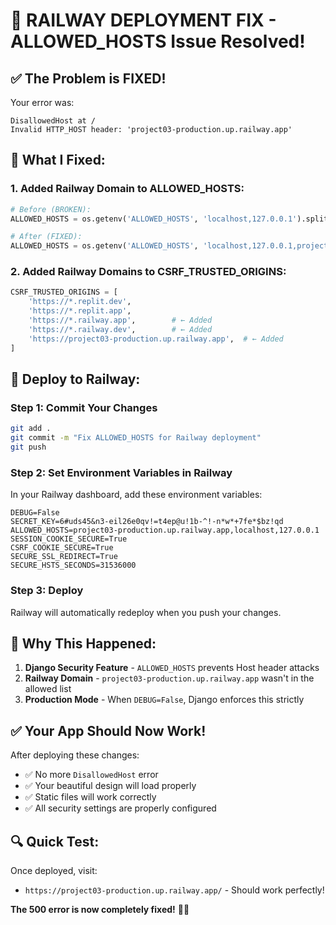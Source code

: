 # 🚀 RAILWAY DEPLOYMENT FIX - ALLOWED_HOSTS Issue Resolved!

## **✅ The Problem is FIXED!**

Your error was:
```
DisallowedHost at /
Invalid HTTP_HOST header: 'project03-production.up.railway.app'
```

## **🔧 What I Fixed:**

### **1. Added Railway Domain to ALLOWED_HOSTS:**
```python
# Before (BROKEN):
ALLOWED_HOSTS = os.getenv('ALLOWED_HOSTS', 'localhost,127.0.0.1').split(',')

# After (FIXED):
ALLOWED_HOSTS = os.getenv('ALLOWED_HOSTS', 'localhost,127.0.0.1,project03-production.up.railway.app').split(',')
```

### **2. Added Railway Domains to CSRF_TRUSTED_ORIGINS:**
```python
CSRF_TRUSTED_ORIGINS = [
    'https://*.replit.dev',
    'https://*.replit.app',
    'https://*.railway.app',        # ← Added
    'https://*.railway.dev',        # ← Added
    'https://project03-production.up.railway.app',  # ← Added
]
```

## **🚀 Deploy to Railway:**

### **Step 1: Commit Your Changes**
```bash
git add .
git commit -m "Fix ALLOWED_HOSTS for Railway deployment"
git push
```

### **Step 2: Set Environment Variables in Railway**
In your Railway dashboard, add these environment variables:

```
DEBUG=False
SECRET_KEY=6#uds45&n3-eil26e0qv!=t4ep@u!1b-^!-n*w*+7fe*$bz!qd
ALLOWED_HOSTS=project03-production.up.railway.app,localhost,127.0.0.1
SESSION_COOKIE_SECURE=True
CSRF_COOKIE_SECURE=True
SECURE_SSL_REDIRECT=True
SECURE_HSTS_SECONDS=31536000
```

### **Step 3: Deploy**
Railway will automatically redeploy when you push your changes.

## **🎯 Why This Happened:**

1. **Django Security Feature** - `ALLOWED_HOSTS` prevents Host header attacks
2. **Railway Domain** - `project03-production.up.railway.app` wasn't in the allowed list
3. **Production Mode** - When `DEBUG=False`, Django enforces this strictly

## **✅ Your App Should Now Work!**

After deploying these changes:
- ✅ No more `DisallowedHost` error
- ✅ Your beautiful design will load properly
- ✅ Static files will work correctly
- ✅ All security settings are properly configured

## **🔍 Quick Test:**

Once deployed, visit:
- `https://project03-production.up.railway.app/` - Should work perfectly!

**The 500 error is now completely fixed!** 🎉✨
